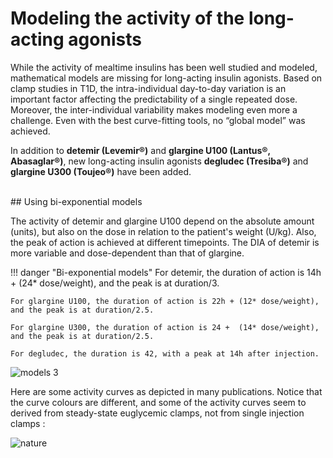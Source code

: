 # Modeling the activity of the long-acting agonists

While the activity of mealtime insulins has been well studied and modeled, mathematical models are missing for long-acting insulin agonists. Based on clamp studies in T1D, the intra-individual day-to-day variation is an important factor affecting the predictability of a single repeated dose. Moreover, the inter-individual variability makes modeling even more a challenge. Even with the best curve-fitting tools, no “global model” was achieved.

In addition to **detemir (Levemir®)** and **glargine U100 (Lantus®, Abasaglar®)**, new long-acting insulin agonists **degludec (Tresiba®)** and **glargine U300 (Toujeo®)** have been added.

<br>
## Using bi-exponential models 

The activity of detemir and glargine U100 depend on the absolute amount (units), but also on the dose in relation to the patient's weight (U/kg). Also, the peak of action is achieved at different timepoints. The DIA of detemir is more variable and dose-dependent than that of glargine.

!!! danger "Bi-exponential models"
    For detemir, the duration of action is 14h + (24* dose/weight), and the peak is at duration/3.

    For glargine U100, the duration of action is 22h + (12* dose/weight), and the peak is at duration/2.5.

    For glargine U300, the duration of action is 24 +  (14* dose/weight), and the peak is at duration/2.5.

    For degludec, the duration is 42, with a peak at 14h after injection.



![models 3](https://user-images.githubusercontent.com/18611419/135437260-89bf584b-e412-41d9-bcba-026e6b27d3cc.jpg)

Here are some activity curves as depicted in many publications. Notice that the curve colours are different, and some of the activity curves seem to derived from steady-state euglycemic clamps, not from single injection clamps :

![nature](https://user-images.githubusercontent.com/18611419/135437277-8fe8c4d8-9bea-4466-8820-1240de922e2c.jpg)
